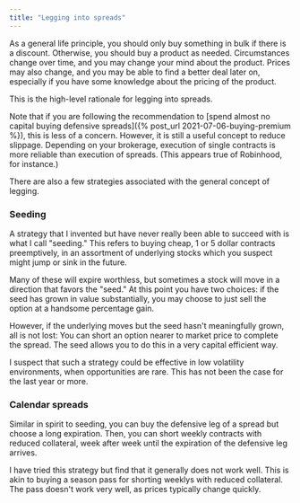 ```yaml
---
title: "Legging into spreads"
---
```


As a general life principle, you should only buy something in bulk if there is a discount. Otherwise, you should buy a product as needed. Circumstances change over time, and you may change your mind about the product. Prices may also change, and you may be able to find a better deal later on, especially if you have some knowledge about the pricing of the product.

This is the high-level rationale for legging into spreads.

Note that if you are following the recommendation to [spend almost no capital buying defensive spreads]({% post_url 2021-07-06-buying-premium %}), this is less of a concern. However, it is still a useful concept to reduce slippage. Depending on your brokerage, execution of single contracts is more reliable than execution of spreads. (This appears true of Robinhood, for instance.)

There are also a few strategies associated with the general concept of legging.


### Seeding

A strategy that I invented but have never really been able to succeed with is what I call "seeding." This refers to buying cheap, 1 or 5 dollar contracts preemptively, in an assortment of underlying stocks which you suspect might jump or sink in the future.

Many of these will expire worthless, but sometimes a stock will move in a direction that favors the "seed." At this point you have two choices: if the seed has grown in value substantially, you may choose to just sell the option at a handsome percentage gain.

However, if the underlying moves but the seed hasn't meaningfully grown, all is not lost: You can short an option nearer to market price to complete the spread. The seed allows you to do this in a very capital efficient way.

I suspect that such a strategy could be effective in low volatility environments, when opportunities are rare. This has not been the case for the last year or more.


### Calendar spreads

Similar in spirit to seeding, you can buy the defensive leg of a spread but choose a long expiration. Then, you can short weekly contracts with reduced collateral, week after week until the expiration of the defensive leg arrives.

I have tried this strategy but find that it generally does not work well. This is akin to buying a season pass for shorting weeklys with reduced collateral. The pass doesn't work very well, as prices typically change quickly.
